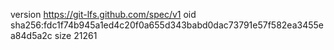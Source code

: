 version https://git-lfs.github.com/spec/v1
oid sha256:fdc1f74b945a1ed4c20f0a655d343babd0dac73791e57f582ea3455ea84d5a2c
size 21261
